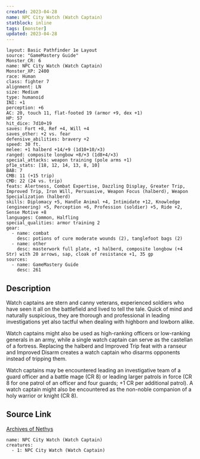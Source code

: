 ```yaml
---
created: 2023-04-28
name: NPC City Watch (Watch Captain)
statblock: inline
tags: [monster]
updated: 2023-04-28
---
```

```statblock
layout: Basic Pathfinder 1e Layout
source: "GameMastery Guide"
Monster_CR: 6
name: NPC City Watch (Watch Captain)
Monster_XP: 2400
race: Human
class: fighter 7
alignment: LN
size: Medium
type: humanoid
INI: +1
perception: +6
AC: 20, touch 11, flat-footed 19 (armor +9, dex +1)
HP: 57
hit_dice: 7d10+19
saves: Fort +8, Ref +4, Will +4
saves_other: +2 vs. fear
defensive_abilities: bravery +2
speed: 30 ft.
melee: +1 halberd +14/+9 (1d10+10/×3)
ranged: composite longbow +8/+3 (1d8+4/×3)
special_attacks: weapon training (pole arms +1)
pf1e_stats: [18, 12, 14, 13, 8, 10]
BAB: 7
CMB: 11 (+15 trip)
CMD: 22 (24 vs. trip)
feats: Alertness, Combat Expertise, Dazzling Display, Greater Trip, Improved Trip, Iron Will, Persuasive, Weapon Focus (halberd), Weapon Specialization (halberd)
skills: Diplomacy +5, Handle Animal +4, Intimidate +12, Knowledge (engineering) +5, Perception +6, Profession (soldier) +5, Ride +2, Sense Motive +8
languages: Common, Halfling
special_qualities: armor training 2
gear:
  - name: combat
    desc: potions of cure moderate wounds (2), tanglefoot bags (2)
  - name: other
    desc: masterwork full plate, +1 halberd, composite longbow (+4 Str) with 20 arrows, sap, cloak of resistance +1, 35 gp
sources:
  - name: GameMastery Guide
    desc: 261
```
## Description
Watch captains are stern and canny veterans, experienced soldiers who have seen it all on the battlefield and lived to tell the tale. Quick of mind and naturally suspicious, they are thorough and professional in leading investigations yet also tactful when dealing with highborn and lowborn alike.

Watch captains might also be used as high-ranking officers or low-ranking generals in an army, while a single watch captain can serve as the castellan of a fortress. Replacing the halberd and Improved Trip feat with a ranseur and Improved Disarm creates a watch captain who disarms opponents instead of tripping them.

Watch captains may be encountered leading an investigative team of a guard officer and a battle mage (CR 8) or leading larger patrols in force (CR 8 for one patrol of an officer and four guards; +1 CR per additional patrol). A watch captain might also be encountered as the non-noble companion of a holy warrior or knight (CR 8).
## Source Link
[Archives of Nethys](https://aonprd.com/NPCDisplay.aspx?ItemName=City%20Watch%20(Watch%20Captain))
```encounter-table
name: NPC City Watch (Watch Captain)
creatures:
  - 1: NPC City Watch (Watch Captain)
```

